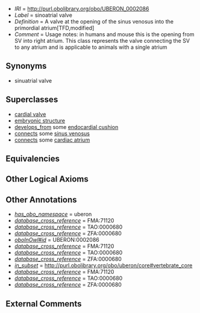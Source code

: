  * *IRI* = http://purl.obolibrary.org/obo/UBERON_0002086
 * *Label* = sinoatrial valve
 * *Definition* = A valve at the opening of the sinus venosus into the primordial atrium[TFD,modified]
 * *Comment* = Usage notes: in humans and mouse this is the opening from SV into right atrium. This class represents the valve connecting the SV to any atrium and is applicable to animals with a single atrium

## Synonyms

 * sinuatrial valve

## Superclasses

 * [cardial valve](../../UBERON/46/UBERON_0000946.md)
 * [embryonic structure](../../UBERON/50/UBERON_0002050.md)
 * [develops_from](../../RO/02/RO_0002202.md) some [endocardial cushion](../../UBERON/62/UBERON_0002062.md)
 * [connects](../../ts/core#connects.md) some [sinus venosus](../../UBERON/63/UBERON_0002063.md)
 * [connects](../../ts/core#connects.md) some [cardiac atrium](../../UBERON/81/UBERON_0002081.md)

## Equivalencies


## Other Logical Axioms


## Other Annotations

 * *[has_obo_namespace](../../ce/oboInOwl#hasOBONamespace.md)* = uberon
 * *[database_cross_reference](../../ef/oboInOwl#hasDbXref.md)* = FMA:71120
 * *[database_cross_reference](../../ef/oboInOwl#hasDbXref.md)* = TAO:0000680
 * *[database_cross_reference](../../ef/oboInOwl#hasDbXref.md)* = ZFA:0000680
 * *[oboInOwl#id](../../id/oboInOwl#id.md)* = UBERON:0002086
 * *[database_cross_reference](../../ef/oboInOwl#hasDbXref.md)* = FMA:71120
 * *[database_cross_reference](../../ef/oboInOwl#hasDbXref.md)* = TAO:0000680
 * *[database_cross_reference](../../ef/oboInOwl#hasDbXref.md)* = ZFA:0000680
 * *[in_subset](../../et/oboInOwl#inSubset.md)* = http://purl.obolibrary.org/obo/uberon/core#vertebrate_core
 * *[database_cross_reference](../../ef/oboInOwl#hasDbXref.md)* = FMA:71120
 * *[database_cross_reference](../../ef/oboInOwl#hasDbXref.md)* = TAO:0000680
 * *[database_cross_reference](../../ef/oboInOwl#hasDbXref.md)* = ZFA:0000680

## External Comments

